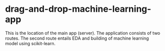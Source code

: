 # drag-and-drop-machine-learning-app
This is the location of the main app (server).
The application consists of two routes.
The second route entails EDA and building of machine learning model using scikit-learn.
